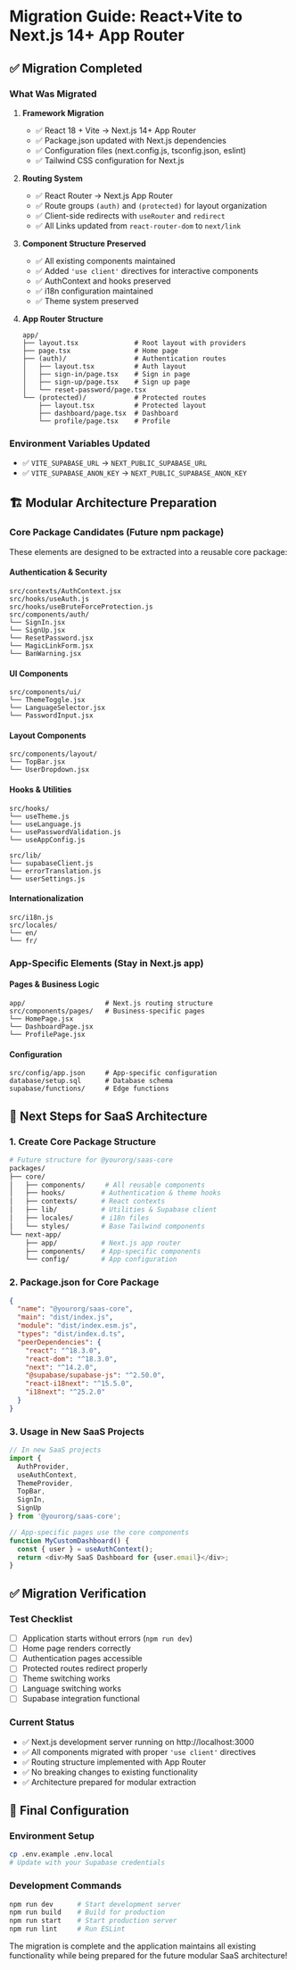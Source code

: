 # Migration Guide: React+Vite to Next.js 14+ App Router

## ✅ Migration Completed

### What Was Migrated

1. **Framework Migration**
   - ✅ React 18 + Vite → Next.js 14+ App Router
   - ✅ Package.json updated with Next.js dependencies
   - ✅ Configuration files (next.config.js, tsconfig.json, eslint)
   - ✅ Tailwind CSS configuration for Next.js

2. **Routing System**
   - ✅ React Router → Next.js App Router
   - ✅ Route groups `(auth)` and `(protected)` for layout organization
   - ✅ Client-side redirects with `useRouter` and `redirect`
   - ✅ All Links updated from `react-router-dom` to `next/link`

3. **Component Structure Preserved**
   - ✅ All existing components maintained
   - ✅ Added `'use client'` directives for interactive components
   - ✅ AuthContext and hooks preserved
   - ✅ i18n configuration maintained
   - ✅ Theme system preserved

4. **App Router Structure**
   ```
   app/
   ├── layout.tsx              # Root layout with providers
   ├── page.tsx                # Home page
   ├── (auth)/                 # Authentication routes
   │   ├── layout.tsx          # Auth layout
   │   ├── sign-in/page.tsx    # Sign in page
   │   ├── sign-up/page.tsx    # Sign up page
   │   └── reset-password/page.tsx
   └── (protected)/            # Protected routes
       ├── layout.tsx          # Protected layout
       ├── dashboard/page.tsx  # Dashboard
       └── profile/page.tsx    # Profile
   ```

### Environment Variables Updated
- ✅ `VITE_SUPABASE_URL` → `NEXT_PUBLIC_SUPABASE_URL`
- ✅ `VITE_SUPABASE_ANON_KEY` → `NEXT_PUBLIC_SUPABASE_ANON_KEY`

## 🏗️ Modular Architecture Preparation

### Core Package Candidates (Future npm package)

These elements are designed to be extracted into a reusable core package:

#### **Authentication & Security**
```
src/contexts/AuthContext.jsx
src/hooks/useAuth.js
src/hooks/useBruteForceProtection.js
src/components/auth/
└── SignIn.jsx
└── SignUp.jsx
└── ResetPassword.jsx
└── MagicLinkForm.jsx
└── BanWarning.jsx
```

#### **UI Components**
```
src/components/ui/
└── ThemeToggle.jsx
└── LanguageSelector.jsx
└── PasswordInput.jsx
```

#### **Layout Components**
```
src/components/layout/
└── TopBar.jsx
└── UserDropdown.jsx
```

#### **Hooks & Utilities**
```
src/hooks/
└── useTheme.js
└── useLanguage.js
└── usePasswordValidation.js
└── useAppConfig.js

src/lib/
└── supabaseClient.js
└── errorTranslation.js
└── userSettings.js
```

#### **Internationalization**
```
src/i18n.js
src/locales/
└── en/
└── fr/
```

### App-Specific Elements (Stay in Next.js app)

#### **Pages & Business Logic**
```
app/                    # Next.js routing structure
src/components/pages/   # Business-specific pages
└── HomePage.jsx
└── DashboardPage.jsx
└── ProfilePage.jsx
```

#### **Configuration**
```
src/config/app.json     # App-specific configuration
database/setup.sql      # Database schema
supabase/functions/     # Edge functions
```

## 🚀 Next Steps for SaaS Architecture

### 1. Create Core Package Structure
```bash
# Future structure for @yourorg/saas-core
packages/
├── core/
│   ├── components/     # All reusable components
│   ├── hooks/         # Authentication & theme hooks
│   ├── contexts/      # React contexts
│   ├── lib/           # Utilities & Supabase client
│   ├── locales/       # i18n files
│   └── styles/        # Base Tailwind components
└── next-app/
    ├── app/           # Next.js app router
    ├── components/    # App-specific components
    └── config/        # App configuration
```

### 2. Package.json for Core Package
```json
{
  "name": "@yourorg/saas-core",
  "main": "dist/index.js",
  "module": "dist/index.esm.js",
  "types": "dist/index.d.ts",
  "peerDependencies": {
    "react": "^18.3.0",
    "react-dom": "^18.3.0",
    "next": "^14.2.0",
    "@supabase/supabase-js": "^2.50.0",
    "react-i18next": "^15.5.0",
    "i18next": "^25.2.0"
  }
}
```

### 3. Usage in New SaaS Projects
```javascript
// In new SaaS projects
import { 
  AuthProvider, 
  useAuthContext,
  ThemeProvider,
  TopBar,
  SignIn,
  SignUp 
} from '@yourorg/saas-core';

// App-specific pages use the core components
function MyCustomDashboard() {
  const { user } = useAuthContext();
  return <div>My SaaS Dashboard for {user.email}</div>;
}
```

## ✅ Migration Verification

### Test Checklist
- [ ] Application starts without errors (`npm run dev`)
- [ ] Home page renders correctly
- [ ] Authentication pages accessible
- [ ] Protected routes redirect properly
- [ ] Theme switching works
- [ ] Language switching works
- [ ] Supabase integration functional

### Current Status
- ✅ Next.js development server running on http://localhost:3000
- ✅ All components migrated with proper `'use client'` directives
- ✅ Routing structure implemented with App Router
- ✅ No breaking changes to existing functionality
- ✅ Architecture prepared for modular extraction

## 🔧 Final Configuration

### Environment Setup
```bash
cp .env.example .env.local
# Update with your Supabase credentials
```

### Development Commands
```bash
npm run dev      # Start development server
npm run build    # Build for production
npm run start    # Start production server
npm run lint     # Run ESLint
```

The migration is complete and the application maintains all existing functionality while being prepared for the future modular SaaS architecture!
